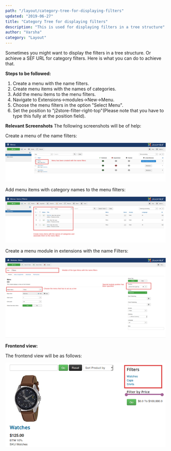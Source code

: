 ```yaml
---
path: "/layout/category-tree-for-displaying-filters"
updated: "2019-06-27"
title: "Category Tree for displaying filters"
description: "This is used for displaying filters in a tree structure"
author: "Varsha"
category: "Layout"
---
```


Sometimes you might want to display the filters in a tree structure. Or achieve a SEF URL for category filters. Here is what you can do to achieve that.

**Steps to be followed:**

1. Create a menu with the name filters.
2. Create menu items with the names of categories.
3. Add the menu items to the menu filters.
4. Navigate to Extensions->modules->New->Menu.
5. Choose the menu filters in the option "Select Menu".
6. Set the position to "j2store-filter-right-top"(Please note that you have to type this fully at the position field).

**Relevant Screenshots**
The following screenshots will be of help:

Create a menu of the name filters:

![categorytree](../../images/layout/category-tree-for-displaying-filters/categorytree1.png)


Add menu items with category names to the menu filters:

![categorytree2](../../images/layout/category-tree-for-displaying-filters/categorytree2.png)

Create a menu module in extensions with the name Filters:

![category3](../../images/layout/category-tree-for-displaying-filters/categorytree3.png)

**Frontend view:**

The frontend view will be as follows:

![categorytree4](../../images/layout/category-tree-for-displaying-filters/categorytree4.png)
